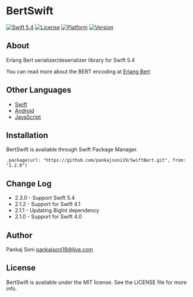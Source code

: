 # BertSwift

[![Swift 5.4](https://img.shields.io/badge/Swift-5.4-green.svg)](https://developer.apple.com/swift/)
[![License](https://img.shields.io/badge/licence-MIT-green.svg?style=flat)](http://cocoapods.org/pods/BertSwift)
[![Platform](https://img.shields.io/cocoapods/p/BertSwift.svg?style=flat)](http://cocoapods.org/pods/BertSwift)
[![Version](https://img.shields.io/cocoapods/v/BertSwift.svg?style=flat)](http://cocoapods.org/pods/BertSwift)

## About

Erlang Bert serializer/deserializer library for Swift 5.4

You can read more about the BERT encoding at [Erlang Bert](http://erlang.org/doc/apps/erts/erl_ext_dist.html)

## Other Languages

* [Swift](https://github.com/softwarejoint/SwiftBert)
* [Android](https://github.com/softwarejoint/AndroidBert)
* [JavaScript](https://github.com/softwarejoint/JavaScriptBert)

## Installation

BertSwift is available through Swift Package Manager.


```
.package(url: "https://github.com/pankajsoni19/SwiftBert.git", from: "2.2.0")
```

## Change Log

* 2.3.0 - Support Swift 5.4
* 2.1.2 - Support for Swift 4.1
* 2.1.1 - Updating BigInt dependency
* 2.1.0 - Support for Swift 4.0

## Author

Pankaj Soni <pankajsoni19@live.com>

## License

BertSwift is available under the MIT license. See the LICENSE file for more info.
